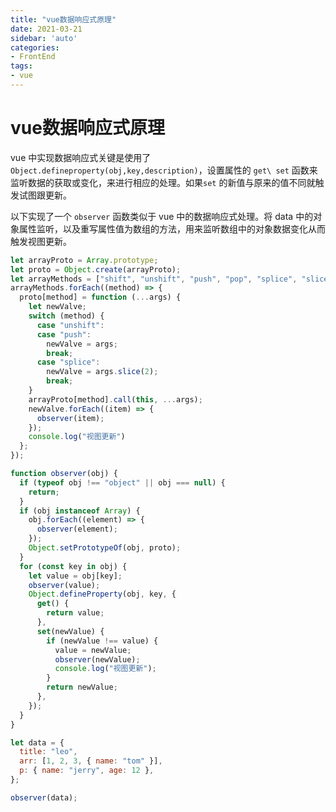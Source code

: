 ```yaml
---
title: "vue数据响应式原理"
date: 2021-03-21
sidebar: 'auto'
categories:
- FrontEnd
tags:
- vue
---
```



# vue数据响应式原理 

vue 中实现数据响应式关键是使用了 `Object.defineproperty(obj,key,description)`，设置属性的 `get\ set` 函数来监听数据的获取或变化，来进行相应的处理。如果`set` 的新值与原来的值不同就触发试图跟更新。

以下实现了一个 `observer` 函数类似于 vue 中的数据响应式处理。将 data 中的对象属性监听，以及重写属性值为数组的方法，用来监听数组中的对象数据变化从而触发视图更新。

<!-- more -->

```js
let arrayProto = Array.prototype;
let proto = Object.create(arrayProto);
let arrayMethods = ["shift", "unshift", "push", "pop", "splice", "slice"];
arrayMethods.forEach((method) => {
  proto[method] = function (...args) {
    let newValve;
    switch (method) {
      case "unshift":
      case "push":
        newValve = args;
        break;
      case "splice":
        newValve = args.slice(2);
        break;
    }
    arrayProto[method].call(this, ...args);
    newValve.forEach((item) => {
      observer(item);
    });
    console.log("视图更新")
  };
});

function observer(obj) {
  if (typeof obj !== "object" || obj === null) {
    return;
  }
  if (obj instanceof Array) {
    obj.forEach((element) => {
      observer(element);
    });
    Object.setPrototypeOf(obj, proto);
  }
  for (const key in obj) {
    let value = obj[key];
    observer(value);
    Object.defineProperty(obj, key, {
      get() {
        return value;
      },
      set(newValue) {
        if (newValue !== value) {
          value = newValue;
          observer(newValue);
          console.log("视图更新");
        }
        return newValue;
      },
    });
  }
}

let data = {
  title: "leo",
  arr: [1, 2, 3, { name: "tom" }],
  p: { name: "jerry", age: 12 },
};

observer(data);
```

